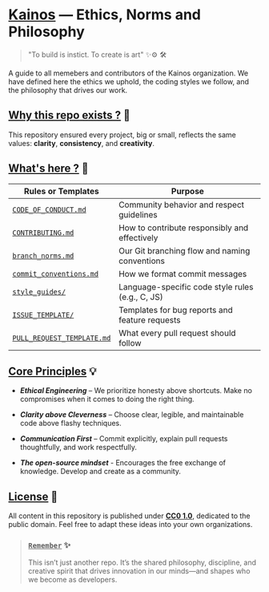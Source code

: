# <ins>Kainos</ins> — Ethics, Norms and Philosophy

> "To build is instict. To create is art" ✨⚙ 🛠️ 

A guide to all memebers and contributors of the Kainos organization. We have defined here the ethics we uphold, the coding styles we follow, and the philosophy that drives our work. 

## <ins>Why this repo exists ?</ins> 🤔 

This repository ensured every project, big or small, reflects the same values: **clarity**, **consistency**, and **creativity**. 

## <ins>What's here ?</ins> 🚀

| **Rules or Templates** | **Purpose** | 
|---|---|
| [`CODE_OF_CONDUCT.md`](CODE_OF_CONDUCT.md) | Community behavior and respect guidelines |
| [`CONTRIBUTING.md`]() | How to contribute responsibly and effectively |
| [`branch_norms.md`]() | Our Git branching flow and naming conventions |
| [`commit_conventions.md`]() | How we format commit messages |
| [`style_guides/`]() | Language-specific code style rules (e.g., C, JS) |
| [`ISSUE_TEMPLATE/`]() | Templates for bug reports and feature requests | 
| [`PULL_REQUEST_TEMPLATE.md`]() | What every pull request should follow |

## <ins>Core Principles</ins> 💡

- **_Ethical Engineering_** – We prioritize honesty above shortcuts.  Make no compromises when it comes to doing the right thing.

- **_Clarity above Cleverness_** – Choose clear, legible, and maintainable code above flashy techniques.

- **_Communication First_** – Commit explicitly, explain pull requests thoughtfully, and work respectfully.

- **_The open-source mindset_** -  Encourages the free exchange of knowledge.  Develop and create as a community.

## <ins>License</ins> 📜 

All content in this repository is published under [**CC0 1.0**](License), dedicated to the public domain. Feel free to adapt these ideas into your own organizations.

> ### <ins>**`Remember`**</ins> ✨
>
> This isn’t just another repo. It’s the shared philosophy, discipline, and creative spirit that drives innovation in our minds—and shapes who we become as developers.
